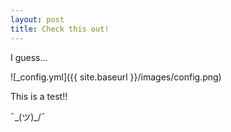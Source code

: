```yaml
---
layout: post
title: Check this out!
---
```


I guess...

![_config.yml]({{ site.baseurl }}/images/config.png)

This is a test!! 

¯\_(ツ)_/¯
